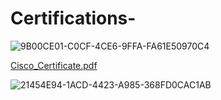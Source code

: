 # Certifications-

![9B00CE01-C0CF-4CE6-9FFA-FA61E50970C4](https://user-images.githubusercontent.com/29516637/206908144-f1c9d62e-e0b0-4e8e-a3e2-5cf2e58e864b.jpeg)

[Cisco_Certificate.pdf](https://github.com/busranurkocak/Certifications-/files/10202567/Cisco_Certificate.pdf)


![21454E94-1ACD-4423-A985-368FD0CAC1AB](https://user-images.githubusercontent.com/29516637/206907987-62459b2b-2ca2-4994-ad27-730044ed92a1.jpeg)
